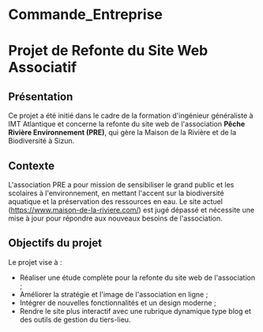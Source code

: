 # Commande_Entreprise
# Projet de Refonte du Site Web Associatif

## Présentation

Ce projet a été initié dans le cadre de la formation d'ingénieur généraliste à IMT Atlantique et concerne la refonte du site web de l'association **Pêche Rivière Environnement (PRE)**, qui gère la Maison de la Rivière et de la Biodiversité à Sizun.

## Contexte

L'association PRE a pour mission de sensibiliser le grand public et les scolaires à l'environnement, en mettant l'accent sur la biodiversité aquatique et la préservation des ressources en eau. Le site actuel (https://www.maison-de-la-riviere.com/) est jugé dépassé et nécessite une mise à jour pour répondre aux nouveaux besoins de l'association.

## Objectifs du projet

Le projet vise à :
- Réaliser une étude complète pour la refonte du site web de l'association ;
- Améliorer la stratégie et l'image de l'association en ligne ;
- Intégrer de nouvelles fonctionnalités et un design moderne ;
- Rendre le site plus interactif avec une rubrique dynamique type blog et des outils de gestion du tiers-lieu.
